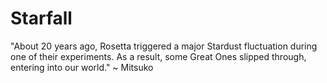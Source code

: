 # Starfall

"About 20 years ago, Rosetta triggered a major Stardust fluctuation during one of their experiments. As a result, some Great Ones slipped through, entering into our world." ~ Mitsuko
